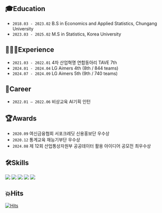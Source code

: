 ## 🎓Education
- `2018.03 - 2023.02` B.S in Economics and Applied Statistics, Chungang University
- `2023.03 - 2025.02` M.S in Statistics, Korea University

## 👩🏻‍💻Experience
- `2021.03 - 2022.01` 4차 산업혁명 연합동아리 TAVE 7th
- `2024.01 - 2024.04` LG Aimers 4th (8th / 844 teams)
- `2024.07 - 2024.09` LG Aimers 5th (9th / 740 teams)
  
## 💼Career
- `2022.01 – 2022.06` 비상교육 AI기획 인턴

## 🏆Awards
- `2020.09` 여신금융협회 서포크레딧 신용홍보단 우수상
- `2020.12` 통계교육 재능기부단 우수상
- `2024.08` 제 12회 산업통상자원부 공공데이터 활용 아이디어 공모전 최우수상

## 🛠️Skills
<img src="https://img.shields.io/badge/Python-3776AB?style=flat&logo=Python&logoColor=white"/> <img src="https://img.shields.io/badge/R-276DC3?style=flat&logo=R&logoColor=white"/> <img src="https://img.shields.io/badge/MySQL-4479A1?style=flat&logo=MySQL&logoColor=black"/> <img src="https://img.shields.io/badge/Tableau-E97627?style=flat&logo=Tableau&logoColor=white"/> <img src="https://img.shields.io/badge/LaTeX-008080?style=flat&logo=Latex&logoColor=white"/>

## 💥Hits
[![Hits](https://hits.seeyoufarm.com/api/count/incr/badge.svg?url=https%3A%2F%2Fgithub.com%2FBluemming&count_bg=%23007BFF&title_bg=%23AAA7A7&icon=github.svg&icon_color=%23E7E7E7&title=HITS&edge_flat=false)](https://hits.seeyoufarm.com)
